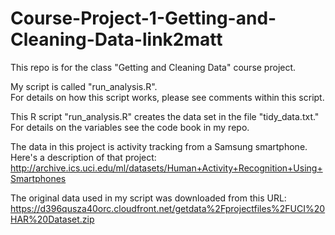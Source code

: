 # Course-Project-1-Getting-and-Cleaning-Data-link2matt
This repo is for the class "Getting and Cleaning Data" course project.

My script is called "run_analysis.R".  
For details on how this script works, please see comments within this script.

This R script "run_analysis.R" creates the data set in the file "tidy_data.txt."
For details on the variables see the code book in my repo.

The data in this project is activity tracking from a Samsung smartphone.
Here's a description of that project:
http://archive.ics.uci.edu/ml/datasets/Human+Activity+Recognition+Using+Smartphones 

The original data used in my script was downloaded from this URL:
https://d396qusza40orc.cloudfront.net/getdata%2Fprojectfiles%2FUCI%20HAR%20Dataset.zip 


